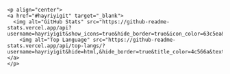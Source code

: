 
    <p align="center">
    <a href="#hayriyigit" target="_blank">
      <img alt="GitHub Stats" src="https://github-readme-stats.vercel.app/api?username=hayriyigit&show_icons=true&hide_border=true&icon_color=63c5ea&title_color=4c566a&text_color=3b4252"/>
        <img alt="Top Language" src="https://github-readme-stats.vercel.app/api/top-langs/?username=hayriyigit&hide=html,&hide_border=true&title_color=4c566a&text_color=3b4252"/>
    </a>
    </p>
